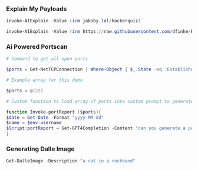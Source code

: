 ### Explain My Payloads

```powershell
invoke-AIExplain -Value (irm jakoby.lol/hackerquiz)

invoke-AIExplain -Value (irm https://raw.githubusercontent.com/dfinke/PowerShellAI/master/Public/Get-OpenAIEmbeddings.ps1)

```

### Ai Powered Portscan

```powershell
# Command to get all open ports

$ports = Get-NetTCPConnection | Where-Object { $_.State -eq 'Established' } | Select-Object LocalPort, RemotePort | Sort-Object LocalPort, RemotePort -Unique

# Example array for this demo

$ports = @(22)
```

```powershell
# Custom function to load array of ports into custom prompt to generate a security report

function Invoke-portReport ($ports){
$date = Get-Date -Format "yyyy-MM-dd"
$name = $env:username
$Script:portReport = Get-GPT4Completion -Content "can you generate a pentesting report inserting the $date and $name highlighting the dangers of having the following ports open: $ports"
}
```

### Generating Dalle Image

```powershell
Get-DalleImage -Description "a cat in a rockband"
```

